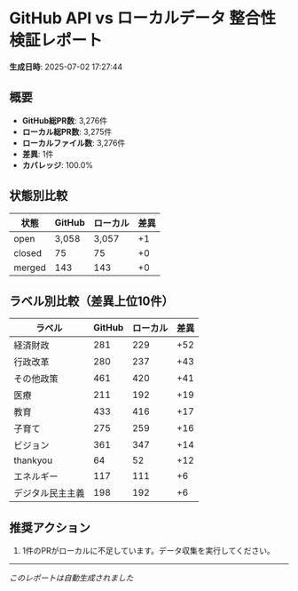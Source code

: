 # GitHub API vs ローカルデータ 整合性検証レポート

**生成日時**: 2025-07-02 17:27:44

## 概要

- **GitHub総PR数**: 3,276件
- **ローカル総PR数**: 3,275件
- **ローカルファイル数**: 3,276件
- **差異**: 1件
- **カバレッジ**: 100.0%

## 状態別比較

| 状態 | GitHub | ローカル | 差異 |
|------|--------|----------|------|
| open | 3,058 | 3,057 | +1 |
| closed | 75 | 75 | +0 |
| merged | 143 | 143 | +0 |

## ラベル別比較（差異上位10件）

| ラベル | GitHub | ローカル | 差異 |
|--------|--------|----------|------|
| 経済財政 | 281 | 229 | +52 |
| 行政改革 | 280 | 237 | +43 |
| その他政策 | 461 | 420 | +41 |
| 医療 | 211 | 192 | +19 |
| 教育 | 433 | 416 | +17 |
| 子育て | 275 | 259 | +16 |
| ビジョン | 361 | 347 | +14 |
| thankyou | 64 | 52 | +12 |
| エネルギー | 117 | 111 | +6 |
| デジタル民主主義 | 198 | 192 | +6 |

## 推奨アクション

1. 1件のPRがローカルに不足しています。データ収集を実行してください。

---
*このレポートは自動生成されました*